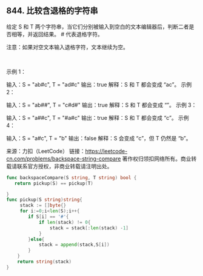 ## 844. 比较含退格的字符串

给定 S 和 T 两个字符串，当它们分别被输入到空白的文本编辑器后，判断二者是否相等，并返回结果。 # 代表退格字符。

注意：如果对空文本输入退格字符，文本继续为空。

 

示例 1：

输入：S = "ab#c", T = "ad#c"
输出：true
解释：S 和 T 都会变成 “ac”。
示例 2：

输入：S = "ab##", T = "c#d#"
输出：true
解释：S 和 T 都会变成 “”。
示例 3：

输入：S = "a##c", T = "#a#c"
输出：true
解释：S 和 T 都会变成 “c”。
示例 4：

输入：S = "a#c", T = "b"
输出：false
解释：S 会变成 “c”，但 T 仍然是 “b”。

来源：力扣（LeetCode）
链接：https://leetcode-cn.com/problems/backspace-string-compare
著作权归领扣网络所有。商业转载请联系官方授权，非商业转载请注明出处。

```go
func backspaceCompare(S string, T string) bool {
   return pickup(S) == pickup(T)    

}
func pickup(S string)string{
     stack := []byte{}
     for i:=0;i<len(S);i++{
        if S[i] == '#'{
            if len(stack) != 0{
                stack = stack[:len(stack) -1]
            }
        }else{
            stack = append(stack,S[i])
        }
    }
    return string(stack)
}
```
